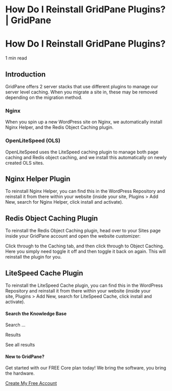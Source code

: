 # How Do I Reinstall GridPane Plugins? | GridPane

# How Do I Reinstall GridPane Plugins?

 

1 min read 

## Introduction

GridPane offers 2 server stacks that use different plugins to manage our server level caching. When you migrate a site in, these may be removed depending on the migration method.

### Nginx

When you spin up a new WordPress site on Nginx, we automatically install Nginx Helper, and the Redis Object Caching plugin.

### OpenLiteSpeed (OLS)

OpenLiteSpeed uses the LiteSpeed caching plugin to manage both page caching and Redis object caching, and we install this automatically on newly created OLS sites.

## Nginx Helper Plugin

To reinstall Nginx Helper, you can find this in the WordPress Repository and reinstall it from there within your website (inside your site, Plugins > Add New, search for Nginx Helper, click install and activate).

## Redis Object Caching Plugin

To reinstall the Redis Object Caching plugin, head over to your Sites page inside your GridPane account and open the website customizer:

Click through to the Caching tab, and then click through to Object Caching. Here you simply need toggle it off and then toggle it back on again. This will reinstall the plugin for you.

## LiteSpeed Cache Plugin

To reinstall the LiteSpeed Cache plugin, you can find this in the WordPress Repository and reinstall it from there within your website (inside your site, Plugins > Add New, search for LiteSpeed Cache, click install and activate).

 

 

#### Search the Knowledge Base

Search ...

 Results

See all results

#### New to GridPane?

Get started with our FREE Core plan today! We bring the software, you bring the hardware.

[Create My Free Account](https://gridpane.com/checkout/?plan=core)

